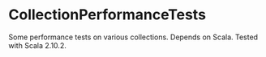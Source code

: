 CollectionPerformanceTests
==========================

Some performance tests on various collections. Depends on Scala. Tested
with Scala 2.10.2.
